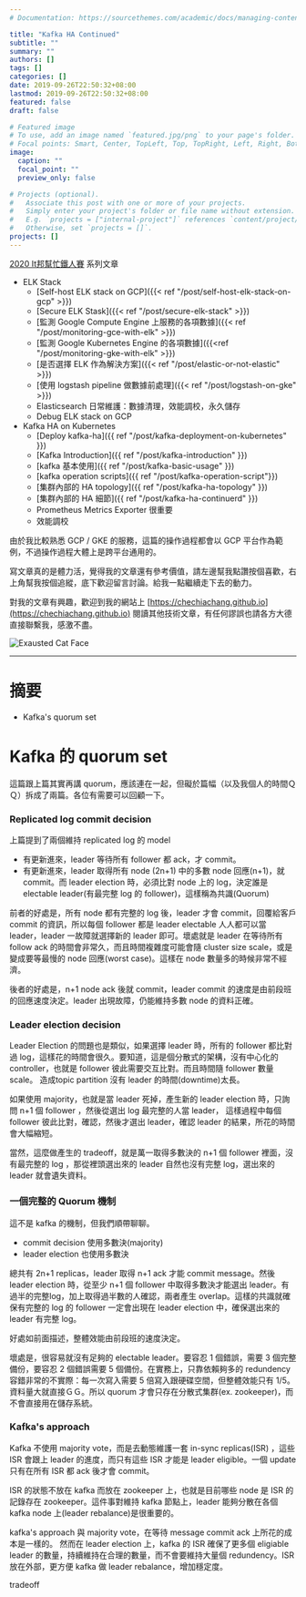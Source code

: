 ```yaml
---
# Documentation: https://sourcethemes.com/academic/docs/managing-content/

title: "Kafka HA Continued"
subtitle: ""
summary: ""
authors: []
tags: []
categories: []
date: 2019-09-26T22:50:32+08:00
lastmod: 2019-09-26T22:50:32+08:00
featured: false
draft: false

# Featured image
# To use, add an image named `featured.jpg/png` to your page's folder.
# Focal points: Smart, Center, TopLeft, Top, TopRight, Left, Right, BottomLeft, Bottom, BottomRight.
image:
  caption: ""
  focal_point: ""
  preview_only: false

# Projects (optional).
#   Associate this post with one or more of your projects.
#   Simply enter your project's folder or file name without extension.
#   E.g. `projects = ["internal-project"]` references `content/project/deep-learning/index.md`.
#   Otherwise, set `projects = []`.
projects: []
---
```


[2020 It邦幫忙鐵人賽](https://ithelp.ithome.com.tw/2020ironman) 系列文章

- ELK Stack
  - [Self-host ELK stack on GCP]({{< ref "/post/self-host-elk-stack-on-gcp" >}})
  - [Secure ELK Stask]({{< ref "/post/secure-elk-stack" >}})
  - [監測 Google Compute Engine 上服務的各項數據]({{< ref "/post/monitoring-gce-with-elk" >}})
  - [監測 Google Kubernetes Engine 的各項數據]({{<ref "/post/monitoring-gke-with-elk" >}})
  - [是否選擇 ELK 作為解決方案]({{< ref "/post/elastic-or-not-elastic" >}})
  - [使用 logstash pipeline 做數據前處理]({{< ref "/post/logstash-on-gke" >}})
  - Elasticsearch 日常維護：數據清理，效能調校，永久儲存
  - Debug ELK stack on GCP
- Kafka HA on Kubernetes
  - [Deploy kafka-ha]({{ ref "/post/kafka-deployment-on-kubernetes" }})
  - [Kafka Introduction]({{ ref "/post/kafka-introduction" }})
  - [kafka 基本使用]({{ ref "/post/kafka-basic-usage" }}) 
  - [kafka operation scripts]({{ ref "/post/kafka-operation-script"}})
  - [集群內部的 HA topology]({{ ref "/post/kafka-ha-topology" }})
  - [集群內部的 HA 細節]({{ ref "/post/kafka-ha-continuerd" }})
  - Prometheus Metrics Exporter 很重要
  - 效能調校
  
由於我比較熟悉 GCP / GKE 的服務，這篇的操作過程都會以 GCP 平台作為範例，不過操作過程大體上是跨平台通用的。

寫文章真的是體力活，覺得我的文章還有參考價值，請左邊幫我點讚按個喜歡，右上角幫我按個追縱，底下歡迎留言討論。給我一點繼續走下去的動力。

對我的文章有興趣，歡迎到我的網站上 [https://chechiachang.github.io](https://chechiachang.github.io) 閱讀其他技術文章，有任何謬誤也請各方大德直接聯繫我，感激不盡。

![Exausted Cat Face](https://d32l83enj9u8rg.cloudfront.net/wp-content/uploads/iStock-966846550-cat-overheating-simonkr-1-940x470.jpg)

---

# 摘要

* Kafka's quorum set

# Kafka 的 quorum set

這篇跟上篇其實再講 quorum，應該連在一起，但礙於篇幅（以及我個人的時間ＱＱ）拆成了兩篇。各位有需要可以回顧一下。

### Replicated log commit decision

上篇提到了兩個維持 replicated log 的 model

* 有更新進來，leader 等待所有 follower 都 ack，才 commit。
* 有更新進來，leader 取得所有 node (2n+1) 中的多數 node 回應(n+1)，就 commit。而 leader election 時，必須比對 node 上的 log，決定誰是 electable leader(有最完整 log 的 follower)，這樣稱為共識(Quorum)

前者的好處是，所有 node 都有完整的 log 後，leader 才會 commit，回覆給客戶 commit  的資訊，所以每個 follower 都是 leader electable 人人都可以當 leader，leader 一故障就選擇新的 leader 即可。壞處就是 leader 在等待所有 follow ack 的時間會非常久，而且時間複雜度可能會隨 cluster size scale，或是變成要等最慢的 node 回應(worst case)。這樣在 node 數量多的時候非常不經濟。 

後者的好處是，n+1 node ack 後就 commit，leader commit 的速度是由前段班的回應速度決定。leader 出現故障，仍能維持多數 node 的資料正確。

### Leader election decision

Leader Election 的問題也是類似，如果選擇 leader 時，所有的 follower 都比對過 log，這樣花的時間會很久。要知道，這是個分散式的架構，沒有中心化的 controller，也就是 follower 彼此需要交互比對。而且時間隨 follower 數量 scale。 造成topic partition 沒有 leader 的時間(downtime)太長。

如果使用 majority，也就是當 leader 死掉，產生新的 leader election 時，只詢問 n+1 個 follower ，然後從選出 log 最完整的人當 leader， 這樣過程中每個 follower 彼此比對，確認，然後才選出 leader，確認 leader 的結果，所花的時間會大幅縮短。

當然，這麼做產生的 tradeoff，就是萬一取得多數決的 n+1 個 follower 裡面，沒有最完整的 log ，那從裡頭選出來的 leader 自然也沒有完整 log，選出來的 leader 就會遺失資料。

### 一個完整的 Quorum 機制

這不是 kafka 的機制，但我們順帶聊聊。

* commit decision 使用多數決(majority)
* leader election 也使用多數決

總共有 2n+1 replicas，leader 取得 n+1 ack 才能 commit message。然後 leader election 時，從至少 n+1 個 follower 中取得多數決才能選出 leader。有過半的完整log，加上取得過半數的人確認，兩者產生 overlap。這樣的共識就確保有完整的 log 的 follower 一定會出現在 leader election 中，確保選出來的 leader 有完整 log。

好處如前面描述，整體效能由前段班的速度決定。

壞處是，很容易就沒有足夠的 electable leader。要容忍 1 個錯誤，需要 3 個完整備份，要容忍 2 個錯誤需要 5 個備份。在實務上，只靠依賴夠多的 redundency 容錯非常的不實際：每一次寫入需要 5 倍寫入跟硬碟空間，但整體效能只有 1/5。資料量大就直接ＧＧ。所以 quorum 才會只存在分散式集群(ex. zookeeper)，而不會直接用在儲存系統。

### Kafka's approach

Kafka 不使用 majority vote，而是去動態維護一套 in-sync replicas(ISR) ，這些 ISR 會跟上 leader 的進度，而只有這些 ISR 才能是 leader eligible。一個 update 只有在所有 ISR 都 ack 後才會 commit。

ISR 的狀態不放在 kafka 而放在 zookeeper 上，也就是目前哪些 node 是 ISR 的記錄存在 zookeeper。這件事對維持 kafka 節點上，leader 能夠分散在各個 kafka node 上(leader rebalance)是很重要的。

kafka's approach 與 majority vote，在等待 message commit ack 上所花的成本是一樣的。 然而在 leader election 上，kafka 的 ISR 確保了更多個 eligiable leader 的數量，持續維持在合理的數量，而不會要維持大量個 redundency。ISR 放在外部，更方便 kafka 做 leader rebalance，增加穩定度。

tradeoff

